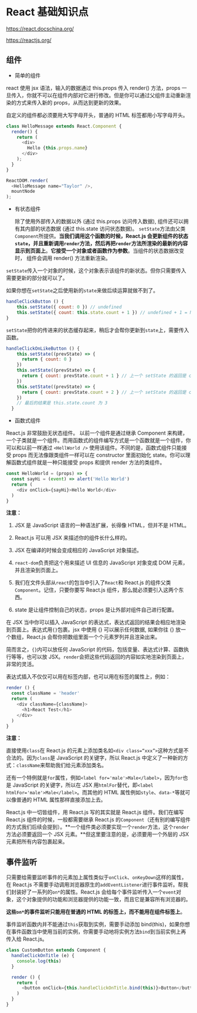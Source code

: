 # React 基础知识点

https://react.docschina.org/

https://reactjs.org/

## 组件

- 简单的组件

react 使用 jsx 语法，输入的数据通过 this.props 传入 render() 方法，props 一旦传入，你就不可以在组件内部对它进行修改。但是你可以通过父组件主动重新渲染的方式来传入新的 props，从而达到更新的效果。

自定义的组件都必须要用大写字母开头，普通的 HTML 标签都用小写字母开头。

```javascript
class HelloMessage extends React.Component {
  render() {
    return (
      <div>
        Hello {this.props.name}
      </div>
    );
  }
}

ReactDOM.render(
  <HelloMessage name="Taylor" />,
  mountNode
);
```

- 有状态组件

  除了使用外部传入的数据以外 (通过 this.props 访问传入数据), 组件还可以拥有其内部的状态数据 (通过 this.state 访问状态数据)。 `setState`方法由父类`Component`所提供。**当我们调用这个函数的时候，React.js 会更新组件的状态`state`，并且重新调用`render`方法，然后再把`render`方法所渲染的最新的内容显示到页面上**。**它接受一个对象或者函数作为参数**。当组件的状态数据改变时， 组件会调用 render() 方法重新渲染。

`setState`传入一个对象的时候，这个对象表示该组件的新状态。但你只需要传入需要更新的部分就可以了。

如果你想在`setState`之后使用新的`state`来做后续运算就做不到了。

```jsx
handleClickButton () {
    this.setState({ count: 0 }) // undefined
    this.setState({ count: this.state.count + 1 }) // undefined + 1 = NaN
}
```

`setState`把你的传进来的状态缓存起来，稍后才会帮你更新到`state`上，需要传入函数。

```jsx
handleClickOnLikeButton () {
    this.setState((prevState) => {
      return { count: 0 }
    })
    this.setState((prevState) => {
      return { count: prevState.count + 1 } // 上一个 setState 的返回是 count 为 0，当前返回 1
    })
    this.setState((prevState) => {
      return { count: prevState.count + 2 } // 上一个 setState 的返回是 count 为 1，当前返回 3
    })
    // 最后的结果是 this.state.count 为 3
  }
```

- 函数式组件

React.js 非常鼓励无状态组件。
以前一个组件是通过继承 Component 来构建，一个子类就是一个组件。而用函数式的组件编写方式是一个函数就是一个组件，你可以和以前一样通过 `<HellWorld />` 使用该组件。不同的是，函数式组件只能接受 props 而无法像跟类组件一样可以在 constructor 里面初始化 state。你可以理解函数式组件就是一种只能接受 props 和提供 render 方法的类组件。

```javascript
const HelloWorld = (props) => {
  const sayHi = (event) => alert('Hello World')
  return (
    <div onClick={sayHi}>Hello World</div>
  )
}
```


**注意：**

1. JSX 是 JavaScript 语言的一种语法扩展，长得像 HTML，但并不是 HTML。

2. React.js 可以用 JSX 来描述你的组件长什么样的。

3. JSX 在编译的时候会变成相应的 JavaScript 对象描述。

4. `react-dom`负责把这个用来描述 UI 信息的 JavaScript 对象变成 DOM 元素，并且渲染到页面上。

5. 我们在文件头部从`react`的包当中引入了`React`和 React.js 的组件父类`Component`。记住，只要你要写 React.js 组件，那么就必须要引入这两个东西。

6. state 是让组件控制自己的状态，props 是让外部对组件自己进行配置。

在 JSX 当中你可以插入 JavaScript 的表达式，表达式返回的结果会相应地渲染到页面上。表达式用`{}`包裹。jsx 中使用 {} 可以展示任何数据, 如果你往 {} 放一个数组，React.js 会帮你把数组里面一个个元素罗列并且渲染出来。

简而言之，`{}`内可以放任何 JavaScript 的代码，包括变量、表达式计算、函数执行等等，也可以放 JSX。`render`会把这些代码返回的内容如实地渲染到页面上，非常的灵活。

表达式插入不仅仅可以用在标签内部，也可以用在标签的属性上，例如：

```javascript
render () {
  const className = 'header'
  return (
    <div className={className}>
      <h1>React Test</h1>
    </div>
  )
}
```

**注意：**

直接使用`class`在 React.js 的元素上添加类名如`<div class=“xxx”>`这种方式是不合法的。因为`class`是 JavaScript 的关键字，所以 React.js 中定义了一种新的方式：`className`来帮助我们给元素添加类名。

还有一个特例就是`for`属性，例如`<label for='male'>Male</label>`，因为`for`也是 JavaScript 的关键字，所以在 JSX 用`htmlFor`替代，即`<label htmlFor='male'>Male</label>`。而其他的 HTML 属性例如`style`、`data-*`等就可以像普通的 HTML 属性那样直接添加上去。

React.js 中一切皆组件，用 React.js 写的其实就是 React.js 组件。我们在编写 React.js 组件的时候，一般都需要继承 React.js 的`Component`（还有别的编写组件的方式我们后续会提到）。**一个组件类必须要实现一个`render`方法，这个`render`方法必须要返回一个 JSX 元素。**但这里要注意的是，必须要用一个外层的 JSX 元素把所有内容包裹起来。

## 事件监听

只需要给需要监听事件的元素加上属性类似于`onClick`、`onKeyDown`这样的属性，在 React.js 不需要手动调用浏览器原生的`addEventListener`进行事件监听。帮我们封装好了一系列的`on*`的属性。React.js 会给每个事件监听传入一个`event`对象，这个对象提供的功能和浏览器提供的功能一致，而且它是兼容所有浏览器的。

**这些`on*`的事件监听只能用在普通的 HTML 的标签上，而不能用在组件标签上**。

事件监听函数内并不能通过`this`获取到实例，需要手动添加 bind(this)，如果你想在事件函数当中使用当前的实例，你需要手动地将实例方法`bind`到当前实例上再传入给 React.js。

```javascript
class CustomButton extends Component {
  handleClickOnTitle (e) {
    console.log(this)
  }

  render () {
    return (
      <button onClick={this.handleClickOnTitle.bind(this)}>Button</button>
    )
  }
}
```
